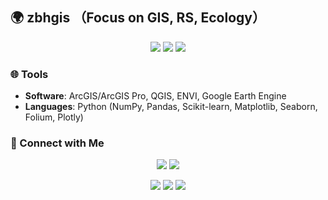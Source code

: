 ## 🌍 zbhgis （Focus on GIS, RS, Ecology）

<p align="center">
  <img src="https://img.shields.io/badge/-GIS-1573B3?style=flat&logo=arcgis&logoColor=white"/>
  <img src="https://img.shields.io/badge/-Remote%20Sensing-3BA138?style=flat&logo=googleearth&logoColor=white"/>
  <img src="https://img.shields.io/badge/-Ecological%20Modeling-8FBC8F?style=flat&logo=leaflet&logoColor=white"/>
</p>


### 🌐 Tools
- **Software**: ArcGIS/ArcGIS Pro, QGIS, ENVI, Google Earth Engine
- **Languages**: Python (NumPy, Pandas, Scikit-learn, Matplotlib, Seaborn, Folium, Plotly)

### 🔗 Connect with Me
<p align="center"> 
    <a href="https://github.com/zbhgis" target="_blank"><img src="https://img.shields.io/badge/GitHub-181717?style=flat&logo=github&logoColor=white"/></a> 
    <a href="https://zbhgis.blog.csdn.net" target="_blank"><img src="https://img.shields.io/badge/CSDN-FF0000?style=flat&logo=c&logoColor=white"/></a> 
</p>
<p align="center"> <a href="https://github.com/zbhgis" target="_blank"><img src="https://img.shields.io/badge/GitHub-181717?style=for-the-badge&logo=github&logoColor=white"/></a> <a href="https://blog.csdn.net/zbhgis" target="_blank"><img src="https://img.shields.io/badge/CSDN-FF0000?style=for-the-badge&logo=c&logoColor=white"/></a> <a href="https://zbhgis.com" target="_blank"><img src="https://img.shields.io/badge/Website-4285F4?style=for-the-badge&logo=googlechrome&logoColor=white"/></a> </p>
